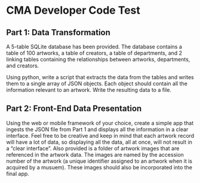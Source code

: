 # CMA Developer Code Test

## Part 1: Data Transformation

A 5-table SQLite database has been provided. The database contains a table of 100 artworks, a table of creators, a table of departments, and 2 linking tables containing the relationships between artworks, departments, and creators.

Using python, write a script that extracts the data from the tables and writes them to a single array of JSON objects. Each object should contain all the information relevant to an artwork. Write the resulting data to a file.

## Part 2: Front-End Data Presentation

Using the web or mobile framework of your choice, create a simple app that ingests the JSON file from Part 1 and displays all the information in a clear interface. Feel free to be creative and keep in mind that each artwork record will have a lot of data, so displaying all the data, all at once, will not result in a “clear interface”. Also provided is a folder of artwork images that are referenced in the artwork data. The images are named by the accession number of the artwork (a unique identifier assigned to an artwork when it is acquired by a musuem). These images should also be incorporated into the final app.
